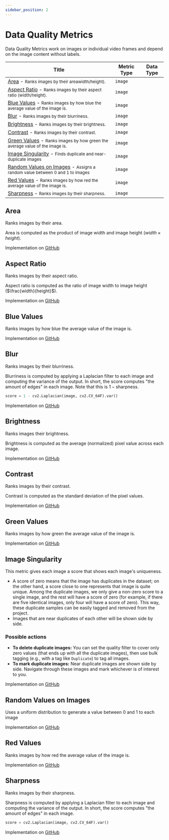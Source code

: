```yaml
---
sidebar_position: 2
---
```


# Data Quality Metrics

Data Quality Metrics work on images or individual video frames and depend on the image content without labels.

| Title                                                                                                                                                                                        | Metric Type   | Data Type                                                                                                          |
|----------------------------------------------------------------------------------------------------------------------------------------------------------------------------------------------|---------------|--------------------------------------------------------------------------------------------------------------------|
| [Area](#area) - <small>Ranks images by their areawidth/height).</small>                                                                                                                      | `image`       |                                                                                                                    |
| [Aspect Ratio](#aspect-ratio) - <small>Ranks images by their aspect ratio (width/height).</small>                                                                                            | `image`       |                                                                                                                    |
| [Blue Values](#blue-values) - <small>Ranks images by how blue the average value of the image is.</small>                                                                                     | `image`       |                                                                                                                    |
| [Blur](#blur) - <small>Ranks images by their blurriness.</small>                                                                                                                             | `image`       |                                                                                                                    |
| [Brightness](#brightness) - <small>Ranks images by their brightness.</small>                                                                                                                 | `image`       |                                                                                                                    |
| [Contrast](#contrast) - <small>Ranks images by their contrast.</small>                                                                                                                       | `image`       |                                                                                                                    |
| [Green Values](#green-values) - <small>Ranks images by how green the average value of the image is.</small>                                                                                  | `image`       |                                                                                                                    |
| [Image Singularity](#image-singularity) - <small>Finds duplicate and near-duplicate images</small>                               | `image`                                                   |     
| [Random Values on Images](#random-values-on-images) - <small>Assigns a random value between 0 and 1 to images</small>                                                                        | `image`       |                                                                                                                    |
| [Red Values](#red-values) - <small>Ranks images by how red the average value of the image is.</small>                                                                                        | `image`       |                                                                                                                    |
| [Sharpness](#sharpness) - <small>Ranks images by their sharpness.</small>                                                                                                                    | `image`       |                                                                                                                    |


## Area  
Ranks images by their area.

Area is computed as the product of image width and image height ($width \times height$).
      

Implementation on [GitHub](https://github.com/encord-team/encord-active/blob/main/src/encord_active/lib/metrics/heuristic/img_features.py)

## Aspect Ratio  
Ranks images by their aspect ratio.

Aspect ratio is computed as the ratio of image width to image height ($\frac{width}{height}$).
  

Implementation on [GitHub](https://github.com/encord-team/encord-active/blob/main/src/encord_active/lib/metrics/heuristic/img_features.py)

## Blue Values  
Ranks images by how blue the average value of the
                    image is.  

Implementation on [GitHub](https://github.com/encord-team/encord-active/blob/main/src/encord_active/lib/metrics/heuristic/img_features.py)

## Blur  
Ranks images by their blurriness.

Blurriness is computed by applying a Laplacian filter to each image and computing the
variance of the output. In short, the score computes "the amount of edges" in each
image. Note that this is $1 - \text{sharpness}$.

```python
score = 1 - cv2.Laplacian(image, cv2.CV_64F).var()
```
  

Implementation on [GitHub](https://github.com/encord-team/encord-active/blob/main/src/encord_active/lib/metrics/heuristic/img_features.py)

## Brightness  
Ranks images their brightness.

Brightness is computed as the average (normalized) pixel value across each image.
  

Implementation on [GitHub](https://github.com/encord-team/encord-active/blob/main/src/encord_active/lib/metrics/heuristic/img_features.py)

## Contrast  
Ranks images by their contrast.

Contrast is computed as the standard deviation of the pixel values.
  

Implementation on [GitHub](https://github.com/encord-team/encord-active/blob/main/src/encord_active/lib/metrics/heuristic/img_features.py)

## Green Values  
Ranks images by how green the average value of the
                    image is.  

Implementation on [GitHub](https://github.com/encord-team/encord-active/blob/main/src/encord_active/lib/metrics/heuristic/img_features.py)

## Image Singularity  

This metric gives each image a score that shows each image's uniqueness.  
- A score of zero means that the image has duplicates in the dataset; on the other hand, a score close to one represents that image is quite unique. Among the duplicate images, we only give a non-zero score to a single image, and the rest will have a score of zero (for example, if there are five identical images, only four will have a score of zero). This way, these duplicate samples can be easily tagged and removed from the project.    
- Images that are near duplicates of each other will be shown side by side. 
### Possible actions
- **To delete duplicate images:** You can set the quality filter to cover only zero values (that ends up with all the duplicate images), then use bulk tagging (e.g., with a tag like `Duplicate`) to tag all images.
- **To mark duplicate images:** Near duplicate images are shown side by side. Navigate through these images and mark whichever is of interest to you.

Implementation on [GitHub](https://github.com/encord-team/encord-active/blob/main/src/encord_active/lib/metrics/semantic/image_singularity.py)


## Random Values on Images  
Uses a uniform distribution to generate a value between 0 and 1 to each image  

Implementation on [GitHub](https://github.com/encord-team/encord-active/blob/main/src/encord_active/lib/metrics/heuristic/random.py)

## Red Values  
Ranks images by how red the average value of the
                    image is.  

Implementation on [GitHub](https://github.com/encord-team/encord-active/blob/main/src/encord_active/lib/metrics/heuristic/img_features.py)

## Sharpness  
Ranks images by their sharpness.

Sharpness is computed by applying a Laplacian filter to each image and computing the
variance of the output. In short, the score computes "the amount of edges" in each
image.

```python
score = cv2.Laplacian(image, cv2.CV_64F).var()
```
  

Implementation on [GitHub](https://github.com/encord-team/encord-active/blob/main/src/encord_active/lib/metrics/heuristic/img_features.py)


